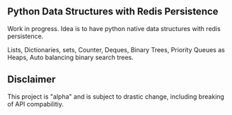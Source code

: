 ## Python Data Structures with Redis Persistence

Work in progress. Idea is to have python native data structures with redis persistence. 

Lists, Dictionaries, sets, Counter, Deques, Binary Trees, Priority Queues as Heaps, Auto balancing binary search trees. 

Disclaimer
----------

This project is "alpha" and is subject to drastic change, including breaking
of API compabilitiy.


